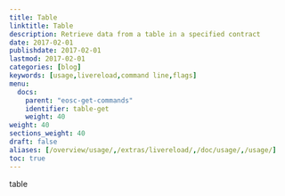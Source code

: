 ```yaml
---
title: Table
linktitle: Table
description: Retrieve data from a table in a specified contract
date: 2017-02-01
publishdate: 2017-02-01
lastmod: 2017-02-01
categories: [blog]
keywords: [usage,livereload,command line,flags]
menu:
  docs:
    parent: "eosc-get-commands"
    identifier: table-get
    weight: 40
weight: 40
sections_weight: 40
draft: false
aliases: [/overview/usage/,/extras/livereload/,/doc/usage/,/usage/]
toc: true
---
```


table
